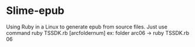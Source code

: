 # Slime-epub
Using Ruby in a Linux to generate epub from source files.
Just use command ruby TSSDK.rb [arcfoldernum]
ex: folder arc06 -> ruby TSSDK.rb 06